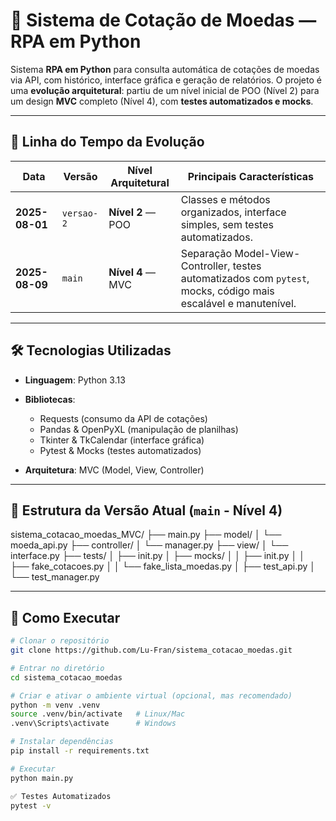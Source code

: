 # 💱 Sistema de Cotação de Moedas — RPA em Python

Sistema **RPA em Python** para consulta automática de cotações de moedas via API, com histórico, interface gráfica e geração de relatórios.
O projeto é uma **evolução arquitetural**: partiu de um nível inicial de POO (Nível 2) para um design **MVC** completo (Nível 4), com **testes automatizados e mocks**.

---

## 📜 Linha do Tempo da Evolução

| Data        | Versão     | Nível Arquitetural | Principais Características                                                                                      |
| ----------- | ---------- | ------------------ | --------------------------------------------------------------------------------------------------------------- |
| **2025-08-01** | `versao-2` | **Nível 2** — POO  | Classes e métodos organizados, interface simples, sem testes automatizados.                                     |
| **2025-08-09** | `main`     | **Nível 4** — MVC  | Separação Model-View-Controller, testes automatizados com `pytest`, mocks, código mais escalável e manutenível. |

---

## 🛠 Tecnologias Utilizadas

* **Linguagem**: Python 3.13
* **Bibliotecas**:

  * Requests (consumo da API de cotações)
  * Pandas & OpenPyXL (manipulação de planilhas)
  * Tkinter & TkCalendar (interface gráfica)
  * Pytest & Mocks (testes automatizados)
* **Arquitetura**: MVC (Model, View, Controller)

---

## 📂 Estrutura da Versão Atual (`main` - Nível 4)
sistema_cotacao_moedas_MVC/
├── main.py
├── model/
│ └── moeda_api.py
├── controller/
│ └── manager.py
├── view/
│ └── interface.py
├── tests/
│ ├── init.py
│ ├── mocks/
│ │ ├── init.py
│ │ ├── fake_cotacoes.py
│ │ └── fake_lista_moedas.py
│ ├── test_api.py
│ └── test_manager.py

---

## 📌 Como Executar
```bash
# Clonar o repositório
git clone https://github.com/Lu-Fran/sistema_cotacao_moedas.git

# Entrar no diretório
cd sistema_cotacao_moedas

# Criar e ativar o ambiente virtual (opcional, mas recomendado)
python -m venv .venv
source .venv/bin/activate   # Linux/Mac
.venv\Scripts\activate      # Windows

# Instalar dependências
pip install -r requirements.txt

# Executar
python main.py

✅ Testes Automatizados
pytest -v

